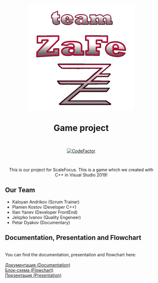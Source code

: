 <p align="center">
<img src="https://github.com/knandrikov18/ScaleFocus-project/blob/main/ZaFe/Logo.png" width="350" height="350">  
  
<h1 align="center">Game project </h1>
</p>
<br>

<p align="center"> 
<a href="https://www.codefactor.io/repository/github/pkkostov18/scalefocus-project/overview/main"><img src="https://www.codefactor.io/repository/github/pkkostov18/scalefocus-project/badge/main?s=345bbbba90624eb7b5bf556041484587843f78df" alt="CodeFactor" /></a>
</p>

<br>
<p align="center">
This is our project for ScaleFocus. This is a game which we created with C++ in Visual Studio 2019!
</p>

## Our Team

- Kaloyan Andrikov (Scrum Trainer)
- Plamen Kostov (Developer C++)
- Ilian Yanev (Developer FrontEnd)
- Jelqzko Ivanov (Quality Engeneer)
- Petar Dyakov (Documentary)

## Documentation, Presentation and Flowchart
<br>
You can find the documentation, presentation and flowchart here:
<br>
<br>
<a href =https://codingburgas-my.sharepoint.com/:w:/g/personal/knandrikov18_codingburgas_bg/EUb1u3hwrphHpsa6WNhh1VABZ3k6wwhUp-9CXLoZtPYowA?e=5DmRKD>Документация (Documentation)</a>
<br>
<a href = "https://lucid.app/lucidchart/c0c5ed9a-1d7f-4729-ad12-d767241ec677/edit?shared=true&page=0_0#"> Блок-схема (Flowchart) </a>
<br>
<a href = > Презентация (Presentation) </a>


